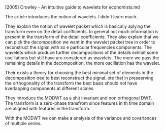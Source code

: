 [2005] Crowley - An intuitive guide to wavelets for economists.md

The article introduces the notion of wavelets. I didn't learn much. 

They explain the notion of wavelet packet which is basically aplying the transform even on the detail corfficients.
In general not much information is present in the transform of the detail coefficients. 
They also explain that we can pick the decomposition we want in the wavelet packet tree in order to reconstruct the signal with so e particular frequencies components. 
The wavelets which produce further decompositions of the details exhibit some oscillations but still have are considered as wavelets. The more we pass the remaining details in the decomposition, the more oscillation has the wavelet.

Their exists a theory for choosing the best minimal set of elements in the decomposition tree to best reconstruct the signal.
 ote that in preseerving the orthogonality of the transform the best basis should not have kverlapping components at different scales.
 
 They introduce the MODWT as a shit invariant and non orthogonal DWT. The transform is a zero-phase transfrom since features in th time domain are aligned with features in the transform.
 
 With the MODWT we can make a analysis of the variance and covariances of multiple series.
 
 
